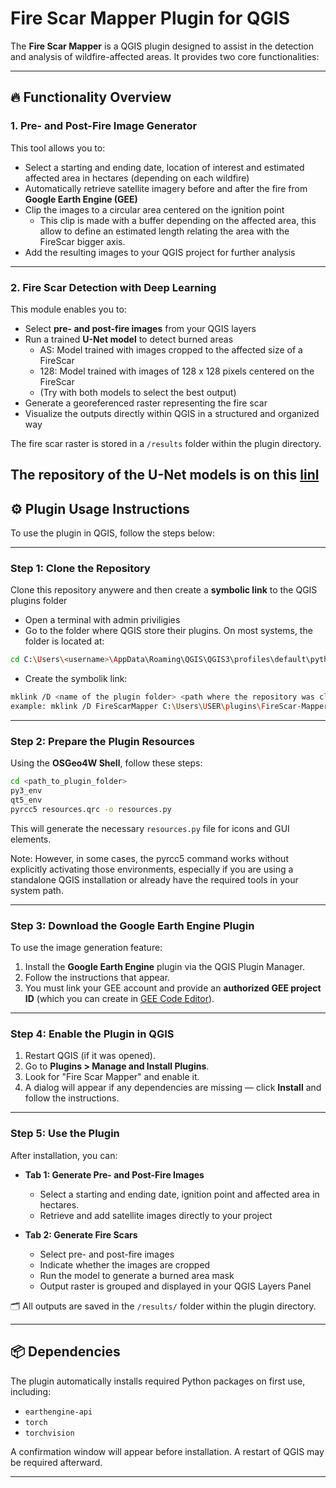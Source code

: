 # Fire Scar Mapper Plugin for QGIS

The **Fire Scar Mapper** is a QGIS plugin designed to assist in the detection and analysis of wildfire-affected areas. It provides two core functionalities:

---

## 🔥 Functionality Overview

### 1. **Pre- and Post-Fire Image Generator**

This tool allows you to:
- Select a starting and ending date, location of interest and estimated affected area in hectares (depending on each wildfire)
- Automatically retrieve satellite imagery before and after the fire from **Google Earth Engine (GEE)**
- Clip the images to a circular area centered on the ignition point 
   - This clip is made with a buffer depending on the affected area, this allow to define an estimated length relating the area with the FireScar bigger axis. 
- Add the resulting images to your QGIS project for further analysis


---

### 2. **Fire Scar Detection with Deep Learning**

This module enables you to:
- Select **pre- and post-fire images** from your QGIS layers
- Run a trained **U-Net model** to detect burned areas 
   - AS: Model trained with images cropped to the affected size of a FireScar
   - 128: Model trained with images of 128 x 128 pixels centered on the FireScar
   - (Try with both models to select the best output)  
- Generate a georeferenced raster representing the fire scar
- Visualize the outputs directly within QGIS in a structured and organized way

The fire scar raster is stored in a `/results` folder within the plugin directory.

The repository of the U-Net models is on this [linl](https://github.com/fire2a/FireScars)
---

## ⚙️ Plugin Usage Instructions

To use the plugin in QGIS, follow the steps below:

---

### Step 1: Clone the Repository

Clone this repository anywere and then create a **symbolic link** to the QGIS plugins folder
- Open a terminal with admin priviligies
- Go to the folder where QGIS store their plugins. On most systems, the folder is located at:
```bash
cd C:\Users\<username>\AppData\Roaming\QGIS\QGIS3\profiles\default\python\plugins
```
- Create the symbolik link:
```bash
mklink /D <name of the plugin folder> <path where the repository was cloned>
example: mklink /D FireScarMapper C:\Users\USER\plugins\FireScar-Mapper-Plugin
```

---

### Step 2: Prepare the Plugin Resources

Using the **OSGeo4W Shell**, follow these steps:

```bash
cd <path_to_plugin_folder>
py3_env
qt5_env
pyrcc5 resources.qrc -o resources.py
```
This will generate the necessary `resources.py` file for icons and GUI elements.

Note: 
However, in some cases, the pyrcc5 command works without explicitly activating those environments, especially if you are using a standalone QGIS installation or already have the required tools in your system path.

---

### Step 3: Download the Google Earth Engine Plugin

To use the image generation feature:

1. Install the **Google Earth Engine** plugin via the QGIS Plugin Manager.
2. Follow the instructions that appear.
3. You must link your GEE account and provide an **authorized GEE project ID** (which you can create in [GEE Code Editor](https://code.earthengine.google.com/)).

---

### Step 4: Enable the Plugin in QGIS

1. Restart QGIS (if it was opened).
2. Go to **Plugins > Manage and Install Plugins**.
3. Look for "Fire Scar Mapper" and enable it.
4. A dialog will appear if any dependencies are missing — click **Install** and follow the instructions.

---

### Step 5: Use the Plugin

After installation, you can:

- **Tab 1: Generate Pre- and Post-Fire Images**
  - Select a starting and ending date, ignition point and affected area in hectares.
  - Retrieve and add satellite images directly to your project

- **Tab 2: Generate Fire Scars**
  - Select pre- and post-fire images
  - Indicate whether the images are cropped
  - Run the model to generate a burned area mask
  - Output raster is grouped and displayed in your QGIS Layers Panel

🗂️ All outputs are saved in the `/results/` folder within the plugin directory.

---

## 📦 Dependencies

The plugin automatically installs required Python packages on first use, including:

- `earthengine-api`
- `torch`
- `torchvision`

A confirmation window will appear before installation. A restart of QGIS may be required afterward.

---
